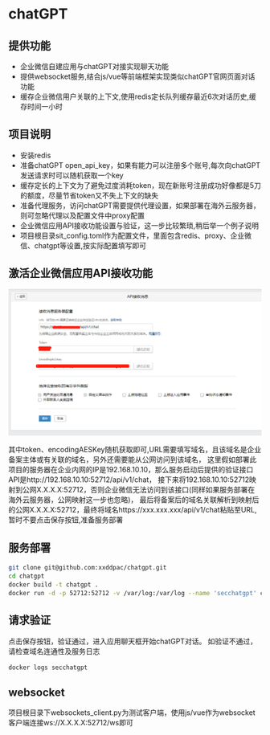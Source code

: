 # chatGPT

## 提供功能

- 企业微信自建应用与chatGPT对接实现聊天功能
- 提供websocket服务,结合js/vue等前端框架实现类似chatGPT官网页面对话功能
- 缓存企业微信用户关联的上下文,使用redis定长队列缓存最近6次对话历史,缓存时间一小时

## 项目说明

- 安装redis
- 准备chatGPT open_api_key，如果有能力可以注册多个账号,每次向chatGPT发送请求时可以随机获取一个key
- 缓存定长的上下文为了避免过度消耗token，现在新账号注册成功好像都是5刀的额度，尽量节省token又不失上下文的缺失
- 准备代理服务，访问chatGPT需要提供代理设置，如果部署在海外云服务器，则可忽略代理以及配置文件中proxy配置
- 企业微信应用API接收功能设置与验证，这一步比较繁琐,稍后举一个例子说明
- 项目根目录sit_config.toml作为配置文件，里面包含redis、proxy、企业微信、chatgpt等设置,按实际配置填写即可

## 激活企业微信应用API接收功能

![img](docs/api.png)

其中token、encodingAESKey随机获取即可,URL需要填写域名，且该域名是企业备案主体或有关联的域名，另外还需要能从公网访问到该域名，
这里假如部署此项目的服务器在企业内网的IP是192.168.10.10，那么服务启动后提供的验证接口API是http://192.168.10.10:52712/api/v1/chat，
接下来将192.168.10.10:52712映射到公网X.X.X.X:52712，否则企业微信无法访问到该接口(同样如果服务部署在海外云服务器，公网映射这一步也忽略)，
最后将备案后的域名关联解析到映射后的公网X.X.X.X:52712，最终将域名https://xxx.xxx.xxx/api/v1/chat粘贴至URL,暂时不要点击保存按钮,准备服务部署

## 服务部署

```bash
git clone git@github.com:xxddpac/chatgpt.git
cd chatgpt
docker build -t chatgpt .
docker run -d -p 52712:52712 -v /var/log:/var/log --name 'secchatgpt' chatgpt
```

## 请求验证

点击保存按钮，验证通过，进入应用聊天框开始chatGPT对话。
如验证不通过，请检查域名连通性及服务日志
```bash
docker logs secchatgpt
```

## websocket

项目根目录下websockets_client.py为测试客户端，使用js/vue作为websocket客户端连接ws://X.X.X.X:52712/ws即可